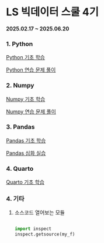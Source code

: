 # LS 빅데이터 스쿨 4기

**2025.02.17 ~ 2025.06.20**

### 1. Python

[Python 기초 학습](lecture/python-intro.py)

[Python 연습 문제 풀이](lecture/python-function-loop.py)

### 2. Numpy

[Numpy 기초 학습](lecture/numpy-intro.py)

[Numpy 연습 문제 풀이](lecture/numpy-practice.py)

### 3. Pandas

[Pandas 기초 학습](lecture/pandas-intro.py)

[Pandas 심화 실습](lecture/pandas-advance.py)

### 4. Quarto

[Quarto 기초 학습](quarto/hello.qmd)

### 4. 기타

1. 소스코드 열어보는 모듈

   ```python

   import inspect
   inspect.getsource(my_f)

   ```
